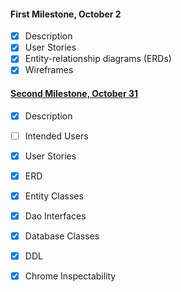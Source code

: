 

#### First Milestone, October 2
* [x] Description
* [x] User Stories
* [x] Entity-relationship diagrams (ERDs)
* [x] Wireframes

#### [Second Milestone, October 31](https://deep-dive-coding-java-cohort-8.github.io/2019/10/22/android-milestone-2-rubric.html)
* [x] Description 
* [ ] Intended Users 
* [x] User Stories 
* [x] ERD 
* [x] Entity Classes
* [x] Dao Interfaces
* [x] Database Classes
* [x] DDL
* [x] Chrome Inspectability

